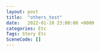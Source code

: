 ```yaml
---
layout: post
title:  "others_test"
date:   2022-01-10 23:00:00 +0000
categories: Etc
Tags: Story Etc
SceneCode: []
---
```

